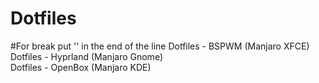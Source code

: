 # Dotfiles
#For break put '\' in the end of the line
Dotfiles - BSPWM (Manjaro XFCE)  
Dotfiles - Hyprland (Manjaro Gnome)\
Dotfiles - OpenBox (Manjaro KDE)
